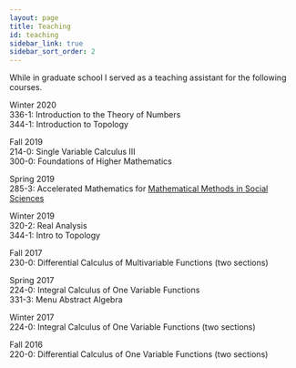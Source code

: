 ```yaml
---
layout: page
title: Teaching
id: teaching
sidebar_link: true
sidebar_sort_order: 2
---
```


While in graduate school I served as a teaching assistant for the following courses. 

Winter 2020<br> 336-1: Introduction to the Theory of Numbers<br>344-1: Introduction to Topology

Fall 2019<br> 214-0: Single Variable Calculus III<br> 300-0: Foundations of Higher Mathematics

Spring 2019<br> 285-3: Accelerated Mathematics for <a href="https://www.mmss.northwestern.edu/">Mathematical Methods in Social Sciences</a>

Winter 2019<br> 320-2: Real Analysis<br> 344-1: Intro to Topology

Fall 2017<br> 230-0: Differential Calculus of Multivariable Functions  (two sections)

Spring 2017<br> 224-0: Integral Calculus of One Variable Functions<br> 331-3: Menu Abstract Algebra

Winter 2017<br> 224-0: Integral Calculus of One Variable Functions (two sections)

Fall 2016<br> 220-0: Differential Calculus of One Variable Functions (two sections)







